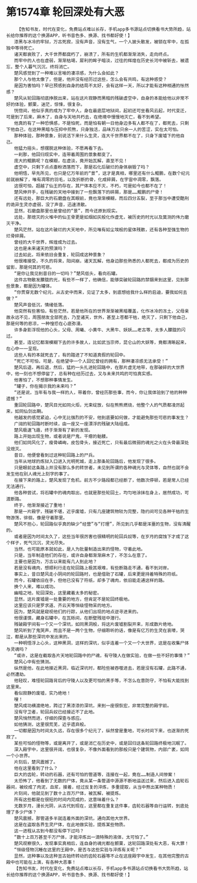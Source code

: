 # 第1574章 轮回深处有大恶
        【告知书友，时代在变化，免费站点难以长存，手机app多书源站点切换看书大势所趋，站长给你推荐的这个换源APP，听书音色多、换源、找书都好使！】
       漆黑与冰冷的牢狱，万古死寂，没有声音，没有生气，一个人披头散发，被锁在牢中，在孤独中等待死亡。
       诸天都衰败了，大千世界都腐朽了，崩溃了，所有的生机都渐渐消失，走向终点。
       而牢中的人也在虚弱，渐渐枯竭，犀利的眸子暗淡，过往的辉煌在历史长河中被斩去，被遗忘，整个人暮气沉沉，终将消亡。
       楚风感觉到了一种难以言喻的凄凉感，为什么会如此？
       那个人与他太像了，但是，他并没有经历过这些，怎么会有共鸣，有这种感受？
       是因为害怕吗？早已预感到自身的结局不太好，会有这样一天，所以才能有这种相通的怅然感？
       楚风从轮回路彻底挣脱出来，站在这片寂静而黑暗的残破虚空中，自身的本能给他以非常不好的体验，颤栗，迷茫，惊悚，很复杂。
       恍惚间，他似乎真的成为了牢中人，身在最底层地狱间，起初还可坐看风云起，时代变迁，可是到了后来，麻木了，自身与天地共朽去，在绝境中慢慢地灭亡，看不到希望。
       他真的有了一种恐惧感，不是怕死，而是怕有朝一日他身边多有人都不在了，都死去，只剩下他自己，在这种黑暗与压抑中煎熬，只身独活，品味万古只余一人的苦涩，实在太可怕。
       那种体验，那种景象，别说活下来什么生灵，连大千世界都不在了，只身下废墟下的他自己。
       他猛力摇头，想摆脱这种体验，不愿再看下去。
       一刹那，他回归现实中，连带着周围的景象都变了。
       庞大的鲲鹏呢？在模糊，在虚淡，竟开始瓦解，直至不见！
       虚空中，只剩下点点齑粉洒落而下，那是石化后破烂的身体崩毁了吗？
       他明悟，早先所见，也只是亿万年前的“景”，这才是真相，哪里还有什么鲲鹏，在数个纪元前就崩解了，唯有凋零的羽毛，以及折断的骨，化成碎屑，在宇宙中凋零，飘落。
       这很可怕，超越了仙王的存在，其尸体本应不灭，不朽，可是如今也都不在了！
       楚风伸开手，在残破的天地中接到了一些飘落下的碎屑，那是……鲲鹏的尸骨！
       还有远处，那巨大的石磨盘在其眼前，竟也渐渐模糊，而后四分五裂，至于那当中遭受酷刑的诡异生灵亦虚弱，没了声音，迅速溃散。
       显然，石磨盘那里也是曾经的“景”，而今还原到现实。
       远处，那熄灭的火堆中的仙王骨更是如烟如灰般化作虚无，被历史的时光以及莫测的伟力磨灭干净。
       楚风茫然，站在这片破烂的大天地中，所见唯有如尘埃般的星体残骸，还有各种至强生物的烂骨碎屑。
       曾经的大千世界，辉煌成为过去。
       这也是未来诸天的预演吗？
       过去如此，将来依旧会重复，轮回成这种景象？
       他很难接受，不久的将来，阳间崩，诸天瓦解，他身边那些熟悉的人都死去，都成为历史的留影，那是何其的可悲。
       “是你让我见到昔日的一切吗？”楚风低头，看向石罐。
       这件古物散发朦胧的光，有些不一样了，他确信，能够突破轮回路的禁锢来到这里，见到那些景象，都是因为罐体。
       “你贯穿无数个纪元，从古史中而来，见证了太多，到底想给我什么样的启迪，要我如何去做？”
       楚风声音低沉，情绪低落。
       他突然有些害怕，有些茫然，若是他所在的世界渐渐被黑暗覆盖，化作冰冷的冻土，父母亲故永远不见，周围朋友全部死去，乃至诸天，世外，甚至上苍都干枯，绝灭了，只剩下他自己，那是何等的悲凉，一种惶恐在心底弥漫。
       许多身影浮现他的心头，父母、周曦、小黄牛、大黑牛、妖妖……老古等，太多人朦胧的闪过。
       甚至，连记忆都渐模糊下去的许多故人，比如武当宗师，昆仑山的大妖等，竟都清晰起来，在心中一一呈现。
       这些人有的本就死去了，有的踏进了不知道真假的轮回中。
       “死亡不可怕，可是，在绝望中一个人回忆曾经的拥有，那种凄凉感无法承受！”
       楚风后退，再后退，然后，猛的一头扎进轮回路中，在那片虚无地带，在那破碎的大世界中，他一刻也不想停留了，总有种在经历过去，又与未来共鸣的可怕真实感。
       他害怕了，不想那种事情发生。
       “罐子，你在揭示我的未来吗？”
       “还是说，当年有与我一样的人，带着你，曾经历那些事，而今，你让我体验到了他的种种遗憾？”
       重回轮回路中，楚风目光如同火炬，光束绽放，似在熊熊燃烧，他整个人的气质都凌厉起来，如同仙剑出鞘。
       他越发的感觉紧迫，心中无比强烈的不安，他到底要如何做，才能避免那些可悲的事发生？
       广阔的轮回路时断时续，由一座又一座漂浮的残破大陆组成。
       楚风极速飞遁，终于渐渐有了新的发现。
       路上开始出现生物，或者说是尸鬼，干瘪的骷髅。
       他们如同风化了，瘦骨嶙峋，皮包骨头，接近死亡，只有最后微弱的魂光之火在头骨最深处没熄灭。
       昔日，他便曾看到过这种轮回路上的尸兵。
       当年从地球的炼狱入口进入光明死城，走上那条轮回路后，他发现了很多。
       只是眼前这条路上并没有那么多的转世者，未见到所谓的各种魂光与灵体等，自然也就不会发生他在别人魂光上刻字的事了。
       在接下来的路上，楚风发现了危机，前方不少路段都已经断了，他数次停顿，若是常人已经无法通行。
       他各种尝试，将石罐中的魂肉取出，也就是那些轮回土，均匀地涂抹在身上，居然成功，可渡断路。
       终于，他渐渐接近了重地！
       那是一片殿宇，残破不堪，近乎废墟，只有几座建筑物较为完整，隐约间可见各种干枯的生物游荡，徘徊，像是守着那里。
       楚风不担心，轮回路似乎真的缺少“经营”与“打理”，所见到几乎都是浑噩的生物，没有清醒的。
       或者是因为时间太久了，这些当年很厉害也很精明的轮回兵奴等，在岁月的腐蚀下才成了这个样子，死气沉沉，灵光尽失。
       当然，也可能原本就如此，是人为批量制造出来的怪物，守着此地。
       只是，当年制造他们的存在，或许自身都渐渐麻木了，不怎么在意了。
       主要也是因为，万古以来能有几人到此地？
       若是没有魂肉，想顺利行走在轮回路上极其艰难，有些断路走不通，看不到对岸。
       事实上，昔日楚风走小阴间的轮回路时，也是借助了石罐，后来更是持着特殊的符纸。
       而今，石罐依旧在手，但他已没有了符纸，却多了魂肉，依旧能走通这样的路。
       换个人来，难以成功。
       幽暗之地，轮回深处，这里藏着太多的秘密。
       显然，这片废墟是一处重要的地方，但肯定不是轮回终极地。
       这里应该只是罗求道、齐云天等恒级怪物呆的地方。
       因为，楚风就是窥视他们的行踪，从他们出现的地点逆寻进来的。
       他很谨慎，藏身石罐中，在瓦砾间，在断壁残垣中潜行。
       残破殿宇间有一个又一个深坑，如同黑洞般，将这片废墟割裂开来，形成数片绝地。
       楚风听到了鬼哭声，而且不是一两个生物，仔细聆听的话，像是有亿万的生灵在哀嚎，哭泣，都是从那些深坑中发出来的。
       一种明悟浮上心头，这种黑洞，这样的深坑，似乎连着一个又一个大世界，这是在收集尸体与灵魂吗？
       “或许，这是在截取各片天地轮回路中的尸魂，有守陵人在做实验，在做一些不好的事情？”
       楚风心中有些猜测。
       纵然是他，在此地接近黑洞，临近深坑时，都险些被吞噬进去，若是没有石罐，此路不通，必然遭劫。
       他轻叹，难怪轮回路背后的守陵人以及更可怕的黑手等，不怎么在意防守，不怕有大能找到这里来。
       看似寂静的废墟，实乃绝地！
       嗖！
       楚风成功横渡绝地，跨过了黑漆漆的深坑，来到一座很恢宏，非常完整的殿宇前。
       没有守卫者，轮回兵奴已经接近不了此地。
       楚风悄然而进，仔细的探查与感应。
       如他猜测，这里很荒芜，近乎遗弃般。
       一切都是因为时间太久远，存在很多个纪元了，纵然曾是重地，可长时间下来，也逐渐的死寂了。
       某些可怕的怪物等，或是离开了，或是消亡在历史中，或是回归这条轮回路终极地沉眠了。
       深入殿宇中，这里很开阔，也很复杂，不像外面看到的那般只是个建筑物，内部广袤，如同一个小世界。
       片刻后，楚风震撼了。
       他在这里看到了什么？
       巨大的齿轮，转动的石器，还有可怕的管道等，连接在一起，竟在……制造人间惨案！
       太恐怖了，他看到了无数的尸体，竟从某一条管道中源源不断地运送过来，然后进入齿轮石器间，被绞成了肉泥，血浆，接着，经过反复的淬炼，多重提取，从当中熬出某种物质！
       片刻间，他就见到了数十上百万尸体，被瓦解，被提炼。
       所有这些都是在很短的时间内完成的，这意味着什么？
       无数岁月，漫长光阴，从古代到现在，这里都在重复这件事，齿轮石器等自行运转，到底处理了多少尸体？
       楚风震撼，那管道多半就连着外面的深坑，通向其他大世界。
       这是在盗取各界生灵尸体，在此地做实验，提炼某些物质。
       这一进程从古到今都没有停下过吗？
       “数十上百万甚至千万尸体，才能淬炼出一滴特殊的液体，太可怕了。”
       楚风观察很久，发现事实真相后，连自身的魂光都在颤栗，这轮回路深处有大恶，有大罪！
       “恒级怪物沉睡在这里的王殿中，是否与这些实验与淬炼有关呢？”
       显然，这种事以及这种亘古始终转动的齿轮石器等不止在这座殿宇中发生，在其他完整的古殿中也可能在上演，有各种大恶事！
       【告知书友，时代在变化，免费站点难以长存，手机app多书源站点切换看书大势所趋，站长给你推荐的这个换源APP，听书音色多、换源、找书都好使！】